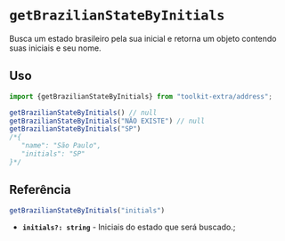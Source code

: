 # `getBrazilianStateByInitials`

Busca um estado brasileiro pela sua inicial e retorna um objeto contendo suas iniciais e seu nome.

## Uso

```ts
import {getBrazilianStateByInitials} from "toolkit-extra/address";

getBrazilianStateByInitials() // null
getBrazilianStateByInitials("NÃO EXISTE") // null
getBrazilianStateByInitials("SP") 
/*{
   "name": "São Paulo",
   "initials": "SP"
}*/
```

## Referência

```ts
getBrazilianStateByInitials("initials")
```

- **`initials?: string`** - Iniciais do estado que será buscado.;
